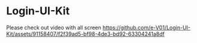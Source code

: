 # Login-UI-Kit
Please check out video with all screen 
https://github.com/e-V01/Login-UI-Kit/assets/91158407/f2f39ad5-bf98-4de3-bd92-63304241a8df

